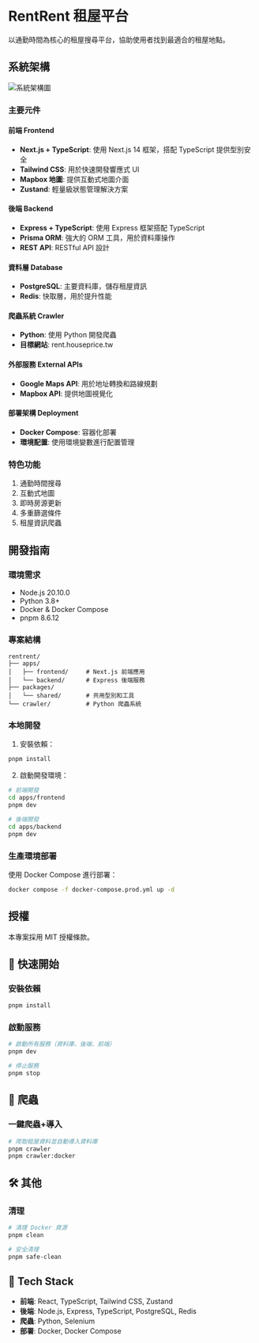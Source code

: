 # RentRent 租屋平台

以通勤時間為核心的租屋搜尋平台，協助使用者找到最適合的租屋地點。

## 系統架構

![系統架構圖](docs/images/architecture.png)

### 主要元件

#### 前端 Frontend
- **Next.js + TypeScript**: 使用 Next.js 14 框架，搭配 TypeScript 提供型別安全
- **Tailwind CSS**: 用於快速開發響應式 UI
- **Mapbox 地圖**: 提供互動式地圖介面
- **Zustand**: 輕量級狀態管理解決方案

#### 後端 Backend
- **Express + TypeScript**: 使用 Express 框架搭配 TypeScript
- **Prisma ORM**: 強大的 ORM 工具，用於資料庫操作
- **REST API**: RESTful API 設計

#### 資料層 Database
- **PostgreSQL**: 主要資料庫，儲存租屋資訊
- **Redis**: 快取層，用於提升性能

#### 爬蟲系統 Crawler
- **Python**: 使用 Python 開發爬蟲
- **目標網站**: rent.houseprice.tw

#### 外部服務 External APIs
- **Google Maps API**: 用於地址轉換和路線規劃
- **Mapbox API**: 提供地圖視覺化

#### 部署架構 Deployment
- **Docker Compose**: 容器化部署
- **環境配置**: 使用環境變數進行配置管理

### 特色功能
1. 通勤時間搜尋
2. 互動式地圖
3. 即時房源更新
4. 多重篩選條件
5. 租屋資訊爬蟲

## 開發指南

### 環境需求
- Node.js 20.10.0
- Python 3.8+
- Docker & Docker Compose
- pnpm 8.6.12

### 專案結構
```
rentrent/
├── apps/
│   ├── frontend/     # Next.js 前端應用
│   └── backend/      # Express 後端服務
├── packages/
│   └── shared/       # 共用型別和工具
└── crawler/          # Python 爬蟲系統
```

### 本地開發
1. 安裝依賴：
```bash
pnpm install
```

2. 啟動開發環境：
```bash
# 前端開發
cd apps/frontend
pnpm dev

# 後端開發
cd apps/backend
pnpm dev
```

### 生產環境部署
使用 Docker Compose 進行部署：
```bash
docker compose -f docker-compose.prod.yml up -d
```

## 授權
本專案採用 MIT 授權條款。

## 🚀 快速開始

### 安裝依賴
```bash
pnpm install
```

### 啟動服務
```bash
# 啟動所有服務（資料庫、後端、前端）
pnpm dev

# 停止服務  
pnpm stop
```

## 🐍 爬蟲

### 一鍵爬蟲+導入
```bash
# 爬取租屋資料並自動導入資料庫
pnpm crawler
pnpm crawler:docker
```

## 🛠️ 其他

### 清理
```bash
# 清理 Docker 資源
pnpm clean

# 安全清理
pnpm safe-clean
```

## 📝 Tech Stack

- **前端**: React, TypeScript, Tailwind CSS, Zustand
- **後端**: Node.js, Express, TypeScript, PostgreSQL, Redis  
- **爬蟲**: Python, Selenium
- **部署**: Docker, Docker Compose
